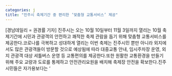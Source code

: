 ```yaml
---
categories: j
title: "진주시 축제기간 중 편리한 ‘맞춤형 교통서비스’ 제공"
---
```

[경남데일리 = 권경률 기자] 진주시는 오는 10월 10일부터 11월 3일까지 열리는 10월 축제기간에 시민과 관광객의 안전하고 쾌적한 축제 관람을 돕기 위해 맞춤형 교통서비스를 제공한다.코로나를 극복하고 성대하게 열리는 이번 축제는 진주시민 뿐만 아니라 외지에서도 많은 관광객들이 방문할 것으로 예상됨에 따라 대중교통 안내, 임시주차장 운영, 외지 관광객 대상 셔틀버스 운영 등 교통편의를 제공한다.또한 원활한 교통환경을 만들기 위해 주요 교량과 도로를 통제하고 안전관리요원을 배치해 축제장 안전을 확보한다.진주시민들은 자가용보다는 ‘